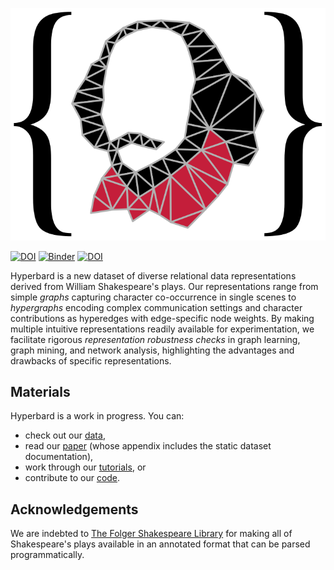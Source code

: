 ![Hyperbard logo](/assets/images/hyperbard.svg)

[![DOI](https://zenodo.org/badge/DOI/10.5281/zenodo.6627158.svg)](https://doi.org/10.5281/zenodo.6627158)
[![Binder](https://mybinder.org/badge_logo.svg)](https://mybinder.org/v2/gh/hyperbard/sandbox/main?urlpath=git-pull%3Frepo%3Dhttps%253A%252F%252Fgithub.com%252Fhyperbard%252Ftutorials%26urlpath%3Dlab%252Ftree%252Ftutorials%252Fnotebooks%252Fwelcome.ipynb%26branch%3Dmain)
[![DOI](https://zenodo.org/badge/DOI/10.5281/zenodo.6627160.svg)](https://doi.org/10.5281/zenodo.6627160)

Hyperbard is a new dataset of diverse relational data
representations derived from William Shakespeare's plays. 
Our representations range from simple *graphs* capturing character
co-occurrence in single scenes to *hypergraphs* encoding complex communication settings and character contributions as hyperedges with edge-specific node weights.
By making multiple intuitive representations readily available for experimentation, 
we facilitate rigorous *representation robustness checks* in graph learning, graph mining, and network analysis,
highlighting the advantages and drawbacks of specific representations.

## Materials

Hyperbard is a work in progress. 
You can:
- check out our [data](https://doi.org/10.5281/zenodo.6627158),
- read our [paper](https://arxiv.org/abs/2206.08225) (whose appendix includes the static dataset documentation),
- work through our [tutorials](https://github.com/hyperbard/tutorials), or
- contribute to our
[code](https://github.com/hyperbard/hyperbard).

## Acknowledgements

We are indebted to [The Folger Shakespeare Library](https://shakespeare.folger.edu)
for making all of Shakespeare's plays available in an annotated format
that can be parsed programmatically.
